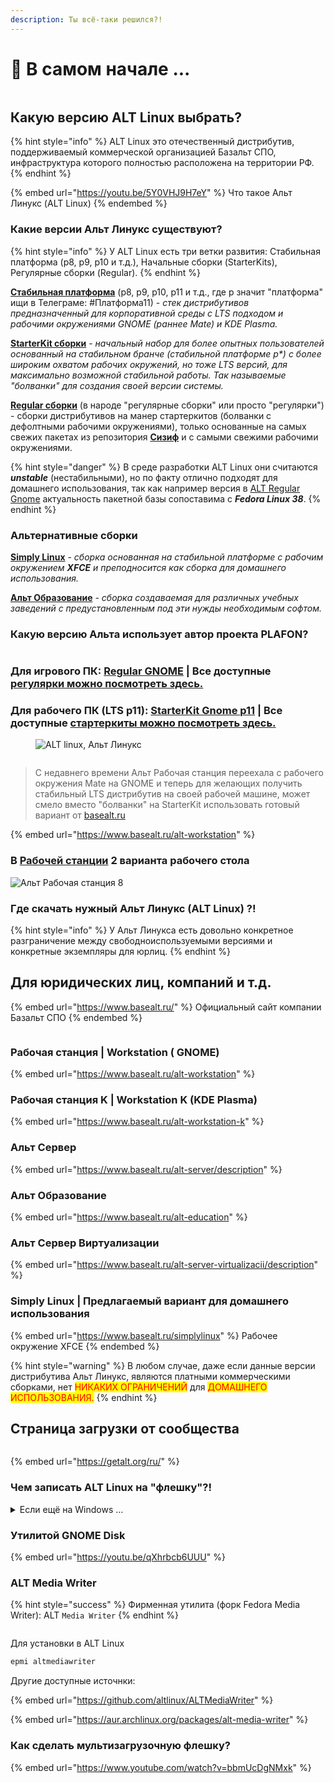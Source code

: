 ```yaml
---
description: Ты всё-таки решился?!
---
```


# 🦉 В самом начале ...

<figure><img src=".gitbook/assets/Снимок экрана от 2025-07-12 16-23-08.png" alt=""><figcaption></figcaption></figure>

## Какую верcию ALT Linux выбрать?

{% hint style="info" %}
ALT Linux это отечественный дистрибутив, поддерживаемый коммерческой организацией Базальт СПО, инфраструктура которого полностью расположена на территории РФ.
{% endhint %}

{% embed url="https://youtu.be/5Y0VHJ9H7eY" %}
Что такое Альт Линукс (ALT Linux)
{% endembed %}

### Какие версии Альт Линукс существуют?

{% hint style="info" %}
У ALT Linux есть три ветки развития: Стабильная платформа (p8, p9, p10 и т.д.), Начальные сборки (StarterKits), Регулярные сборки (Regular).
{% endhint %}

[**Стабильная платформа**](https://www.altlinux.org/QuickStart/%D0%92%D1%8B%D0%B1%D0%BE%D1%80_%D0%B4%D0%B8%D1%81%D1%82%D1%80%D0%B8%D0%B1%D1%83%D1%82%D0%B8%D0%B2%D0%B0) (p8, p9, p10, p11 и т.д., где p значит "платформа" ищи в Телеграме: #Платформа11) - _стек дистрибутивов предназначенный для корпоративной среды с LTS подходом и рабочими окружениями GNOME (раннее Mate) и KDE Plasma._

[**StarterKit сборки**](https://www.altlinux.org/Starterkits) - _начальный набор для более опытных пользователей основанный на стабильном бранче (стабильной платформе p\*) с более широким охватом рабочих окружений, но тоже LTS версий, для максимально возможной стабильной работы. Так называемые "болванки" для создания своей версии системы._

[**Regular сборки**](https://www.altlinux.org/Regular) (в народе "регулярные сборки" или просто "регулярки") - сборки дистрибутивов на манер стартеркитов (болванки с дефолтными рабочими окружениями), только основанные на самых свежих пакетах из репозитория [**Сизиф**](https://www.altlinux.org/Sisyphus) и с самыми свежими рабочими окружениями.&#x20;

{% hint style="danger" %}
В среде разработки ALT Linux они считаются _**unstable**_ (нестабильными), но по факту отлично подходят для домашнего использования, так как например версия в [ALT Regular Gnome](http://nightly.altlinux.org/sisyphus/tested/regular-gnome3-latest-x86_64.iso) актуальность пакетной базы сопоставима с _**Fedora Linux 38**_.
{% endhint %}

### Альтернативные сборки

[**Simply Linux**](https://getalt.org/ru/simply/) - _сборка основанная на стабильной платформе с рабочим окружением **XFCE** и преподносится как сборка для домашнего использования._

[**Альт Образование**](https://www.basealt.ru/alt-education/download) _- сборка создаваемая для различных учебных заведений с предустановленным под эти нужды необходимым софтом._

### Какую версию Альта использует автор проекта PLAFON?

<figure><img src=".gitbook/assets/Снимок экрана от 2024-08-09 09-20-54.png" alt=""><figcaption></figcaption></figure>

### **Для игрового ПК:** [Regular GNOME](http://nightly.altlinux.org/sisyphus/tested/regular-gnome-latest-x86_64.iso) | Все доступные [**регулярки можно посмотреть здесь.**](https://www.altlinux.org/Regular)

### **Для рабочего ПК (LTS p11):** [**StarterKit Gnome p11**](https://nightly.altlinux.org/p11/release/alt-p11-gnome-20240529-x86_64.iso) | Все доступные [**стартеркиты можно посмотреть здесь**.](https://www.altlinux.org/Starterkits/Download)

<figure><img src=".gitbook/assets/414px-Alt_linux_logo.svg.png" alt="ALT linux, Альт Линукс"><figcaption></figcaption></figure>

<figure><img src=".gitbook/assets/Снимок экрана от 2025-07-13 10-57-24.png" alt=""><figcaption></figcaption></figure>

> С недавнего времени Альт Рабочая станция переехала с рабочего окружения Mate на GNOME и теперь для желающих получить стабильный LTS дистрибутив на своей рабочей машине, может смело вместо "болванки" на StarterKit использовать готовый вариант от [basealt.ru](https://www.basealt.ru/alt-workstation)

{% embed url="https://www.basealt.ru/alt-workstation" %}

### В [Рабочей станции](https://www.basealt.ru/alt-workstation) 2 варианта рабочего стола

<img src="https://www.basealt.ru/fileadmin/user_upload/products/screens_work/11/1_11__1__1.png" alt="Альт Рабочая станция 8" data-size="original"><img src=".gitbook/assets/image (2).png" alt="" data-size="original">

### Где скачать нужный Альт Линукс (ALT Linux) ?!

{% hint style="info" %}
У Альт Линукса есть довольно конкретное разграничение между свободноиспользуемыми версиями и конкретные экземпляры для юрлиц.
{% endhint %}

## Для юридических лиц, компаний и т.д.

{% embed url="https://www.basealt.ru/" %}
Официальный сайт компании Базальт СПО
{% endembed %}

<figure><img src=".gitbook/assets/Снимок экрана от 2025-07-13 10-49-21.png" alt=""><figcaption></figcaption></figure>

### Рабочая станция | Workstation ( GNOME)

{% embed url="https://www.basealt.ru/alt-workstation" %}

### Рабочая станция K | Workstation K (KDE Plasma)

{% embed url="https://www.basealt.ru/alt-workstation-k" %}

### Альт Сервер

{% embed url="https://www.basealt.ru/alt-server/description" %}

### Альт Образование

{% embed url="https://www.basealt.ru/alt-education" %}

### Альт Сервер Виртуализации

{% embed url="https://www.basealt.ru/alt-server-virtualizacii/description" %}

### Simply Linux | Предлагаемый вариант для домашнего использования

{% embed url="https://www.basealt.ru/simplylinux" %}
Рабочее окружение XFCE
{% endembed %}

{% hint style="warning" %}
В любом случае, даже если данные версии дистрибутива Альт Линукс, являются платными коммерческими сборками, нет <mark style="color:red;">НИКАКИХ ОГРАНИЧЕНИЙ</mark> для <mark style="color:red;">ДОМАШНЕГО ИСПОЛЬЗОВАНИЯ.</mark>
{% endhint %}

## Страница загрузки от сообщества

<figure><img src=".gitbook/assets/Снимок экрана от 2023-06-10 11-18-58.png" alt=""><figcaption></figcaption></figure>

{% embed url="https://getalt.org/ru/" %}

### Чем записать ALT Linux на "флешку"?!

<details>

<summary>Если ещё на Windows ... </summary>

Записать образ в Windows 7 и выше можно с помощью программы [Rufus](https://rufus.ie/), но требуется не забыть выбрать режим `dd`. Для запуска программы потребуются права администратора.&#x20;

01\. На первом шаге нужно выбрать файл с образом диска и флешку, на которую будет произведена запись:

[<img src="https://www.altlinux.org/Images.www.altlinux.org/5/56/Rufus1.jpg" alt="Rufus1.jpg" data-size="original">](https://www.altlinux.org/%D0%A4%D0%B0%D0%B9%D0%BB:Rufus1.jpg)

В Windows XP и Vista можно использовать [архивную версию программы](https://github.com/pbatard/rufus/releases/download/v2.18/rufus-2.18.exe). На первом шаге нужно выбрать файл с образом диска и флешку, на которую будет произведена запись:

[<img src="https://www.altlinux.org/Images.www.altlinux.org/3/3b/Rufus_xp.png" alt="Rufus xp.png" data-size="original">](https://www.altlinux.org/%D0%A4%D0%B0%D0%B9%D0%BB:Rufus_xp.png)

На втором шаге, после нажатия кнопки СТАРТ, нужно выбрать режим записи гибридного образа "DD-образ" и нажать ОК для начала процесса записи:

[<img src="https://www.altlinux.org/Images.www.altlinux.org/f/f9/Rufus2.jpg" alt="Rufus2.jpg" data-size="original">](https://www.altlinux.org/%D0%A4%D0%B0%D0%B9%D0%BB:Rufus2.jpg)

</details>

### Утилитой GNOME Disk

{% embed url="https://youtu.be/qXhrbcb6UUU" %}

### ALT Media Writer

{% hint style="success" %}
Фирменная утилита (форк Fedora Media Writer): ALT `Media Writer`
{% endhint %}

<figure><img src=".gitbook/assets/Altmediawriter.png" alt=""><figcaption></figcaption></figure>

Для установки в ALT Linux

```bash
epmi altmediawriter
```

Другие доступные источнки:&#x20;

{% embed url="https://github.com/altlinux/ALTMediaWriter" %}

{% embed url="https://aur.archlinux.org/packages/alt-media-writer" %}

### Как сделать мультизагрузочную флешку?

{% embed url="https://www.youtube.com/watch?v=bbmUcDgNMxk" %}
